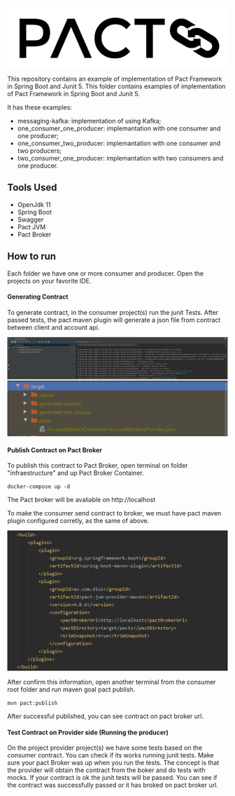 <img src="../../imgs/pact-logo.png" alt="Pact Logo"/>

This repository contains an example of implementation of Pact Framework in Spring Boot and Junit 5.
This folder contains examples of implementation of Pact Framework in Spring Boot and Junit 5.

It has these examples:
 - messaging-kafka: implementation of using Kafka;
 - one_consumer_one_producer: implemantation with one consumer and one producer;
 - one_consumer_two_producer: implemantation with one consumer and two producers;
 - two_consumer_one_producer: implemantation with two consumers and one producer.

## Tools Used

 - OpenJdk 11
 - Spring Boot
 - Swagger
 - Pact JVM
 - Pact Broker
 
## How to run

Each folder we have one or more consumer and producer. Open the projects on your favorite IDE.

#### Generating Contract

To generate contract, in the consumer project(s) run the junit Tests. After passed tests, the pact maven plugin will generate a json file from contract between client and account api.

<img src="../../imgs/junit5-tests-runner.png" alt="Pact Runner Tests"/>

<img src="../../imgs/pact-contract-generated.png" alt="Pact Contract Generated"/>

#### Publish Contract on Pact Broker

To publish this contract to Pact Broker, open terminal on folder "infraestructure" and up Pact Broker Container.

```
docker-compose up -d
```

The Pact broker will be avaliable on http://localhost

To make the consumer send contract to broker, we must have pact maven plugin configured corretly, as the same of above.

<img src="../../imgs/pact-maven-plugin.png" alt="Pact Maven Plugin"/>

After confirm this information, open another terminal from the consumer root folder and run maven goal pact publish.

```
mvn pact:publish
```

After successful published, you can see contract on pact broker url.


#### Test Contract on Provider side (Running the producer)

On the project provider project(s) we have some tests based on the consumer contract.  You can check if its works running junit tests. Make sure your pact Broker was up when you run the tests. The concept is that the provider will obtain the contract from the boker and do tests with mocks. If your contract is ok the junit tests will be passed. You can see if the contract was successfully passed or it has broked on pact broker url.
